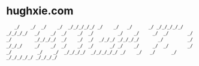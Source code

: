 # hughxie.com

``    _/    _/  _/    _/  _/_/_/_/_/ _/    _/   _/      _/ _/_/_/_/_/ _/_/_/_/ ``
``   _/    _/  _/    _/  _/         _/    _/     _/  _/       _/     _/        ``
``  _/_/_/_/  _/    _/  _/  _/_/_/ _/_/_/_/       _/         _/     _/_/_/     ``
`` _/    _/  _/    _/  _/      _/ _/    _/     _/  _/       _/     _/          ``
``_/    _/  _/_/_/_/  _/_/_/_/_/ _/    _/   _/      _/ _/_/_/_/_/ _/_/_/_/   ``
